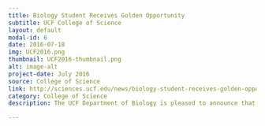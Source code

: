 ```yaml
---
title: Biology Student Receives Golden Opportunity
subtitle: UCF College of Science
layout: default
modal-id: 6
date: 2016-07-18
img: UCF2016.png
thumbnail: UCF2016-thumbnail.png
alt: image-alt
project-date: July 2016
source: College of Science
link: http://sciences.ucf.edu/news/biology-student-receives-golden-opportunity/
category: College of Science
description: The UCF Department of Biology is pleased to announce that Shelly Gaynor has been named as the winner of the 2016 Golden Opportunity Scholars Award by.....

---
```

